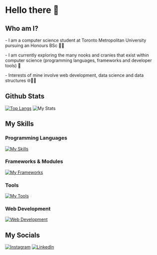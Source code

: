 # Hello there 👋

## Who am I?

\- I am a computer science student at Toronto Metropolitan University pursuing an Honours BSc 👨‍🎓

\- I am currently exploring the many nooks and cranies that exist within computer science (programming languages, frameworks and developer tools) 🔭

\- Interests of mine involve web development, data science and data structures 🌐💾🔗

## Github Stats

[![Top Langs](https://github-readme-stats.vercel.app/api/top-langs/?username=smm2005&layout=donut&theme=github_dark)]()
![My Stats](https://github-readme-stats.vercel.app/api?username=smm2005&show_icons=true&theme=github_dark)


## My Skills

### Programming Languages
[![My Skills](https://skillicons.dev/icons?i=python,java,javascript)]()

### Frameworks & Modules
[![My Frameworks](https://skillicons.dev/icons?i=flask,opencv,arduino)]()

### Tools
[![My Tools](https://skillicons.dev/icons?i=git,github,powershell)]()

### Web Development
[![Web Development](https://skillicons.dev/icons?i=html,css)]()

## My Socials

[![Instagram](https://skillicons.dev/icons?i=instagram)](https://www.instagram.com/its.s.m.m/)
[![LinkedIn](https://skillicons.dev/icons?i=linkedin)](https://www.linkedin.com/in/suhail-moeen-aa0753212/)

<!--
**smm2005/smm2005** is a ✨ _special_ ✨ repository because its `README.md` (this file) appears on your GitHub profile.

Here are some ideas to get you started:

- 🔭 I’m currently working on ...
- 🌱 I’m currently learning ...
- 👯 I’m looking to collaborate on ...
- 🤔 I’m looking for help with ...
- 💬 Ask me about ...
- 📫 How to reach me: ...
- 😄 Pronouns: ...
- ⚡ Fun fact: ...
-->
